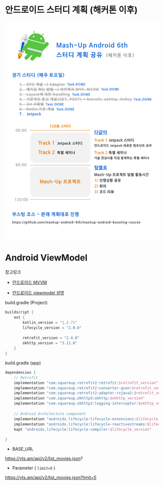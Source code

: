 # 안드로이드 스터디 계획 (해커톤 이후)

![Mash-Up Android 6th 스터디 계획 공유](./images/mash-up-plan.png)

# Android ViewModel

참고링크

* [안드로이드 MVVM](https://medium.com/@jsuch2362/android-%EC%97%90%EC%84%9C-mvvm-%EC%9C%BC%EB%A1%9C-%EA%B8%B4-%EC%97%AC%EC%A0%95%EC%9D%84-82494151f312)

* [안드로이드 viewmodel 설명](http://dalinaum.github.io/android/2018/07/20/viewmodel.html)

build.gradle (Project)

```kotlin
buildscript {
    ext {
        kotlin_version = '1.2.71'
        lifecycle_version = "2.0.0"

        retrofit_version = "2.4.0"
        okhttp_version = "3.11.0"
    }
}
```

 build.gradle (app)

```kotlin
dependencies {
    // Retrofit
    implementation "com.squareup.retrofit2:retrofit:$retrofit_version"
    implementation "com.squareup.retrofit2:converter-gson:$retrofit_version"
    implementation "com.squareup.retrofit2:adapter-rxjava2:$retrofit_version"
    implementation "com.squareup.okhttp3:okhttp:$okhttp_version"
    implementation "com.squareup.okhttp3:logging-interceptor:$okhttp_version"

    // Android Architecture component
    implementation "androidx.lifecycle:lifecycle-extensions:$lifecycle_version"
    implementation "androidx.lifecycle:lifecycle-reactivestreams:$lifecycle_version"
    kapt "androidx.lifecycle:lifecycle-compiler:$lifecycle_version"

}
```

* BASE_URL

https://yts.am/api/v2/list_movies.json?

* Parameter ( `limit=5` )

https://yts.am/api/v2/list_movies.json?limit=5
